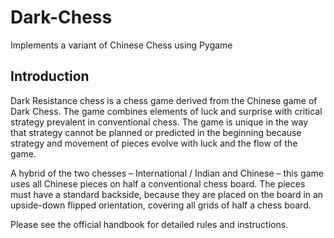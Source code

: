 # Dark-Chess
Implements a variant of Chinese Chess using Pygame

## Introduction

Dark Resistance chess is a chess game derived from the Chinese game of Dark Chess. The game
combines elements of luck and surprise with critical strategy prevalent in conventional chess.
The game is unique in the way that strategy cannot be planned or predicted in the beginning
because strategy and movement of pieces evolve with luck and the flow of the game.

A hybrid of the two chesses – International / Indian and Chinese – this game uses all Chinese
pieces on half a conventional chess board. The pieces must have a standard backside, because
they are placed on the board in an upside-down flipped orientation, covering all grids of half a
chess board.

Please see the official handbook for detailed rules and instructions.
